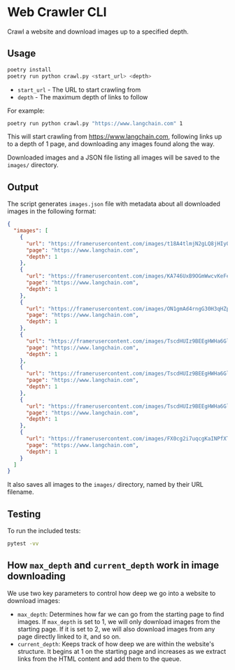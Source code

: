 # Web Crawler CLI

Crawl a website and download images up to a specified depth.

## Usage

```bash
poetry install
poetry run python crawl.py <start_url> <depth>

```

- `start_url` - The URL to start crawling from
- `depth` - The maximum depth of links to follow

For example:

```bash
poetry run python crawl.py "https://www.langchain.com" 1
```

This will start crawling from <https://www.langchain.com>, following links up to a depth of 1 page, and downloading any images found along the way.

Downloaded images and a JSON file listing all images will be saved to the `images/` directory.

## Output

The script generates `images.json` file with metadata about all downloaded images in the following format:

```json
{
  "images": [
    {
      "url": "https://framerusercontent.com/images/t18A4tlmjN2gLQ8jHIyOBTtnzw.png",
      "page": "https://www.langchain.com",
      "depth": 1
    },
    {
      "url": "https://framerusercontent.com/images/KA746UxB9OGmWwcvKeFeZBv0TxY.svg",
      "page": "https://www.langchain.com",
      "depth": 1
    },
    {
      "url": "https://framerusercontent.com/images/ON1gmAd4rngG30H3qHZpIrpBVw.png",
      "page": "https://www.langchain.com",
      "depth": 1
    },
    {
      "url": "https://framerusercontent.com/images/TscdHUIz9BEEgHWHa6GlbIFuYZw.png",
      "page": "https://www.langchain.com",
      "depth": 1
    },
    {
      "url": "https://framerusercontent.com/images/TscdHUIz9BEEgHWHa6GlbIFuYZw.png",
      "page": "https://www.langchain.com",
      "depth": 1
    },
    {
      "url": "https://framerusercontent.com/images/TscdHUIz9BEEgHWHa6GlbIFuYZw.png",
      "page": "https://www.langchain.com",
      "depth": 1
    },
    {
      "url": "https://framerusercontent.com/images/FX0cg2i7uqcgKaINPfXTeJ1mWU.png",
      "page": "https://www.langchain.com",
      "depth": 1
    }
  ]
}

```

It also saves all images to the `images/` directory, named by their URL filename.

## Testing

To run the included tests:

```bash
pytest -vv
```

## How `max_depth` and `current_depth` work in image downloading

We use two key parameters to control how deep we go into a website to download images:

- `max_depth`: Determines how far we can go from the starting page to find images. If `max_depth` is set to 1, we will only download images from the starting page. If it is set to 2, we will also download images from any page directly linked to it, and so on.
- `current_depth`: Keeps track of how deep we are within the website's structure. It begins at 1 on the starting page and increases as we extract links from the HTML content and add them to the queue.

